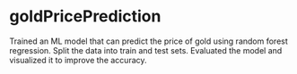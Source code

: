 # goldPricePrediction
Trained an ML model that can predict the price of gold using random forest regression. Split the data into train and test sets. Evaluated the model and visualized it to improve the accuracy.
